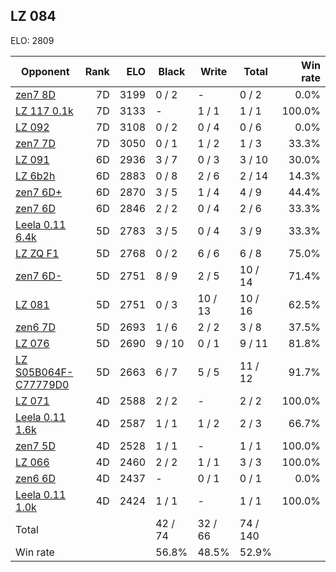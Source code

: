 ## LZ 084 ##

ELO: 2809

Opponent | Rank | ELO | Black | Write | Total | Win rate
---------|-----:|----:|-------|-------|-------|-------:
[zen7 8D](zen7%208D.md) | 7D | 3199 | 0 / 2 | - | 0 / 2 | 0.0%
[LZ 117 0.1k](LZ%20117%200.1k.md) | 7D | 3133 | - | 1 / 1 | 1 / 1 | 100.0%
[LZ 092](LZ%20092.md) | 7D | 3108 | 0 / 2 | 0 / 4 | 0 / 6 | 0.0%
[zen7 7D](zen7%207D.md) | 7D | 3050 | 0 / 1 | 1 / 2 | 1 / 3 | 33.3%
[LZ 091](LZ%20091.md) | 6D | 2936 | 3 / 7 | 0 / 3 | 3 / 10 | 30.0%
[LZ 6b2h](LZ%206b2h.md) | 6D | 2883 | 0 / 8 | 2 / 6 | 2 / 14 | 14.3%
[zen7 6D+](zen7%206D+.md) | 6D | 2870 | 3 / 5 | 1 / 4 | 4 / 9 | 44.4%
[zen7 6D](zen7%206D.md) | 6D | 2846 | 2 / 2 | 0 / 4 | 2 / 6 | 33.3%
[Leela 0.11 6.4k](Leela%200.11%206.4k.md) | 5D | 2783 | 3 / 5 | 0 / 4 | 3 / 9 | 33.3%
[LZ ZQ F1](LZ%20ZQ%20F1.md) | 5D | 2768 | 0 / 2 | 6 / 6 | 6 / 8 | 75.0%
[zen7 6D-](zen7%206D-.md) | 5D | 2751 | 8 / 9 | 2 / 5 | 10 / 14 | 71.4%
[LZ 081](LZ%20081.md) | 5D | 2751 | 0 / 3 | 10 / 13 | 10 / 16 | 62.5%
[zen6 7D](zen6%207D.md) | 5D | 2693 | 1 / 6 | 2 / 2 | 3 / 8 | 37.5%
[LZ 076](LZ%20076.md) | 5D | 2690 | 9 / 10 | 0 / 1 | 9 / 11 | 81.8%
[LZ S05B064F-C77779D0](LZ%20S05B064F-C77779D0.md) | 5D | 2663 | 6 / 7 | 5 / 5 | 11 / 12 | 91.7%
[LZ 071](LZ%20071.md) | 4D | 2588 | 2 / 2 | - | 2 / 2 | 100.0%
[Leela 0.11 1.6k](Leela%200.11%201.6k.md) | 4D | 2587 | 1 / 1 | 1 / 2 | 2 / 3 | 66.7%
[zen7 5D](zen7%205D.md) | 4D | 2528 | 1 / 1 | - | 1 / 1 | 100.0%
[LZ 066](LZ%20066.md) | 4D | 2460 | 2 / 2 | 1 / 1 | 3 / 3 | 100.0%
[zen6 6D](zen6%206D.md) | 4D | 2437 | - | 0 / 1 | 0 / 1 | 0.0%
[Leela 0.11 1.0k](Leela%200.11%201.0k.md) | 4D | 2424 | 1 / 1 | - | 1 / 1 | 100.0%
Total | | | 42 / 74 | 32 / 66 | 74 / 140 | 
Win rate| | | 56.8% | 48.5% | 52.9% | 

